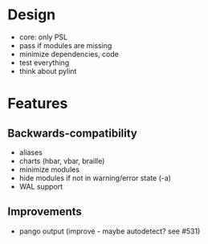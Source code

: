 # Design
- core: only PSL
- pass if modules are missing
- minimize dependencies, code
- test everything
- think about pylint

# Features

## Backwards-compatibility
- aliases
- charts (hbar, vbar, braille)
- minimize modules
- hide modules if not in warning/error state (-a)
- WAL support

## Improvements
- pango output (improve - maybe autodetect? see #531)
